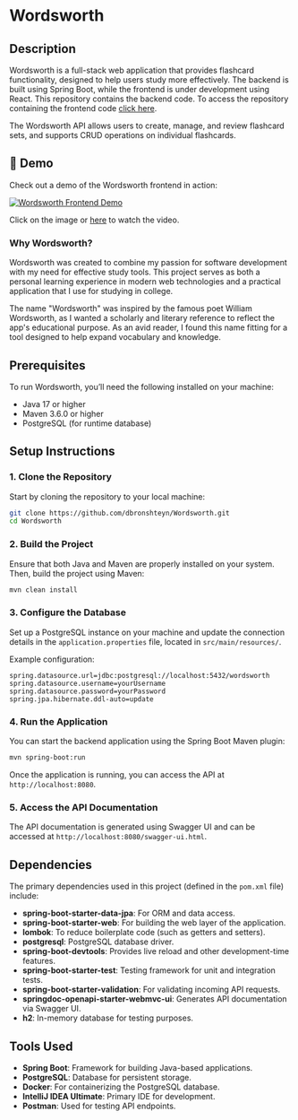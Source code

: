 # Wordsworth

## Description
Wordsworth is a full-stack web application that provides flashcard functionality, designed to help users study more effectively. The backend is built using Spring Boot, while the frontend is under development using React. This repository contains the backend code. To access the repository containing the frontend code [click here](https://github.com/dbronshteyn/frontend-wordsworth).

The Wordsworth API allows users to create, manage, and review flashcard sets, and supports CRUD operations on individual flashcards.

## 🎥 Demo

Check out a demo of the Wordsworth frontend in action:

[![Wordsworth Frontend Demo](https://img.youtube.com/vi/X6R_3I3cwxo/0.jpg)](https://youtu.be/X6R_3I3cwxo)

Click on the image or [here](https://youtu.be/X6R_3I3cwxo) to watch the video.

### Why Wordsworth?
Wordsworth was created to combine my passion for software development with my need for effective study tools. This project serves as both a personal learning experience in modern web technologies and a practical application that I use for studying in college. 

The name "Wordsworth" was inspired by the famous poet William Wordsworth, as I wanted a scholarly and literary reference to reflect the app's educational purpose. As an avid reader, I found this name fitting for a tool designed to help expand vocabulary and knowledge.

## Prerequisites
To run Wordsworth, you’ll need the following installed on your machine:
- Java 17 or higher
- Maven 3.6.0 or higher
- PostgreSQL (for runtime database)

## Setup Instructions

### 1. Clone the Repository
Start by cloning the repository to your local machine:
```sh
git clone https://github.com/dbronshteyn/Wordsworth.git
cd Wordsworth
```

### 2. Build the Project
Ensure that both Java and Maven are properly installed on your system. Then, build the project using Maven:
```sh
mvn clean install
```

### 3. Configure the Database
Set up a PostgreSQL instance on your machine and update the connection details in the `application.properties` file, located in `src/main/resources/`.

Example configuration:
```properties
spring.datasource.url=jdbc:postgresql://localhost:5432/wordsworth
spring.datasource.username=yourUsername
spring.datasource.password=yourPassword
spring.jpa.hibernate.ddl-auto=update
```

### 4. Run the Application
You can start the backend application using the Spring Boot Maven plugin:
```sh
mvn spring-boot:run
```

Once the application is running, you can access the API at `http://localhost:8080`.

### 5. Access the API Documentation
The API documentation is generated using Swagger UI and can be accessed at `http://localhost:8080/swagger-ui.html`.

## Dependencies
The primary dependencies used in this project (defined in the `pom.xml` file) include:
- **spring-boot-starter-data-jpa**: For ORM and data access.
- **spring-boot-starter-web**: For building the web layer of the application.
- **lombok**: To reduce boilerplate code (such as getters and setters).
- **postgresql**: PostgreSQL database driver.
- **spring-boot-devtools**: Provides live reload and other development-time features.
- **spring-boot-starter-test**: Testing framework for unit and integration tests.
- **spring-boot-starter-validation**: For validating incoming API requests.
- **springdoc-openapi-starter-webmvc-ui**: Generates API documentation via Swagger UI.
- **h2**: In-memory database for testing purposes.

## Tools Used
- **Spring Boot**: Framework for building Java-based applications.
- **PostgreSQL**: Database for persistent storage.
- **Docker**: For containerizing the PostgreSQL database.
- **IntelliJ IDEA Ultimate**: Primary IDE for development.
- **Postman**: Used for testing API endpoints.

